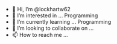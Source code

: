 - 👋 Hi, I’m @lockhartw62
- 👀 I’m interested in ... Programming
- 🌱 I’m currently learning ... Programming
- 💞️ I’m looking to collaborate on ...
- 📫 How to reach me ...

<!---
lockhartw62/lockhartw62 is a ✨ special ✨ repository because its `README.md` (this file) appears on your GitHub profile.
You can click the Preview link to take a look at your changes.
--->
